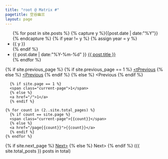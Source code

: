 ```yaml
---
title: "root @ Matrix #"  
pagetitle: 空谷幽兰
layout: page
---
```


<ul class="listing">
{% for post in site.posts %}
  {% capture y %}{{post.date | date:"%Y"}}{% endcapture %}
  {% if year != y %}
    {% assign year = y %}
    <li class="listing-seperator">{{ y }}</li>
  {% endif %}
  <li class="listing-item">
    <time datetime="{{ post.date | date:"%Y-%m-%d" }}">{{ post.date | date:"%Y-%m-%d" }}</time>
    <a href="{{ site.url }}{{ post.url }}" title="{{ post.title }}">{{ post.title }}</a>
  </li>
{% endfor %}
</ul>

<div id="post-pagination" class="paginator">
  {% if site.previous_page %}
    {% if site.previous_page == 1 %}
    <a href="/">&lt;tPrevious</a>
    {% else %}
    <a href="/page{{site.previous_page}}">&lt;Previous</a>
    {% endif %}
  {% else %}
    <span class="previous disabled">&lt;Previous</span>
  {% endif %}

      {% if site.page == 1 %}
      <span class="current-page">1</span>
      {% else %}
      <a href="/">1</a>
      {% endif %}

    {% for count in (2..site.total_pages) %}
      {% if count == site.page %}
      <span class="current-page">{{count}}</span>
      {% else %}
      <a href="/page{{count}}">{{count}}</a>
      {% endif %}
    {% endfor %}

  {% if site.next_page %}
    <a class="next" href="/page{{site.next_page}}">Next&gt;</a>
  {% else %}
    <span class="next disabled" >Next&gt;</span>
  {% endif %}
  ({{ site.total_posts }} posts in total)
</div>


